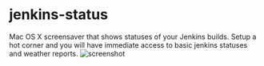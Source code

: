 jenkins-status
==============

Mac OS X screensaver that shows statuses of your Jenkins builds. Setup a hot corner and you will have immediate access to basic jenkins statuses and weather reports.
![screenshot](https://github.com/linkov/jenkins-status/raw/master/img/photo.JPG)
